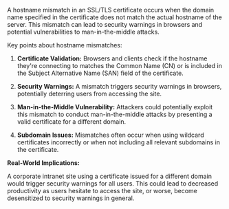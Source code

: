 A hostname mismatch in an SSL/TLS certificate occurs when the domain name specified in the certificate does not match the actual hostname of the server. This mismatch can lead to security warnings in browsers and potential vulnerabilities to man-in-the-middle attacks.

Key points about hostname mismatches:

1. **Certificate Validation:** Browsers and clients check if the hostname they're connecting to matches the Common Name (CN) or is included in the Subject Alternative Name (SAN) field of the certificate.

2. **Security Warnings:** A mismatch triggers security warnings in browsers, potentially deterring users from accessing the site.

3. **Man-in-the-Middle Vulnerability:** Attackers could potentially exploit this mismatch to conduct man-in-the-middle attacks by presenting a valid certificate for a different domain.

4. **Subdomain Issues:** Mismatches often occur when using wildcard certificates incorrectly or when not including all relevant subdomains in the certificate.

**Real-World Implications:**

A corporate intranet site using a certificate issued for a different domain would trigger security warnings for all users. This could lead to decreased productivity as users hesitate to access the site, or worse, become desensitized to security warnings in general.